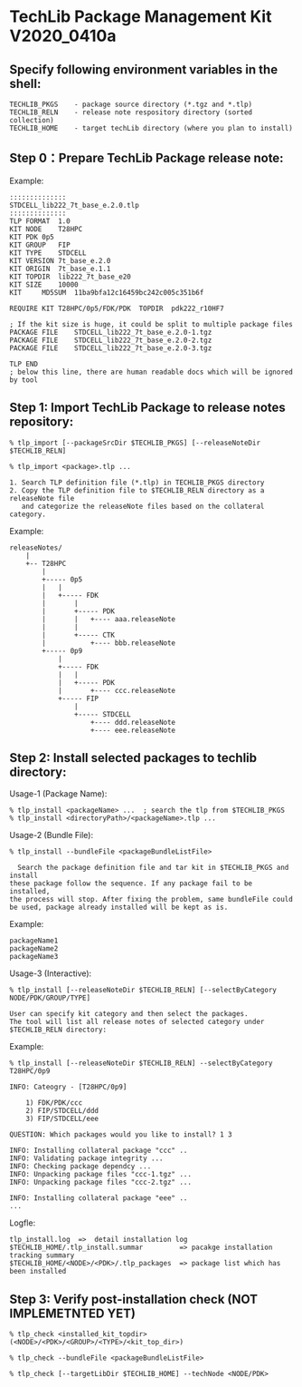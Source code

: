 # TechLib Package Management Kit V2020_0410a

## Specify following environment variables in the shell:

	TECHLIB_PKGS	- package source directory (*.tgz and *.tlp)
	TECHLIB_RELN	- release note respository directory (sorted collection)
	TECHLIB_HOME	- target techLib directory (where you plan to install)

## Step 0：Prepare TechLib Package release note:

Example:
	
	::::::::::::::
	STDCELL_lib222_7t_base_e.2.0.tlp
	::::::::::::::
	TLP	FORMAT	1.0
	KIT	NODE	T28HPC
	KIT	PDK	0p5
	KIT	GROUP	FIP
	KIT	TYPE	STDCELL
	KIT	VERSION	7t_base_e.2.0
	KIT	ORIGIN	7t_base_e.1.1
	KIT	TOPDIR	lib222_7t_base_e20
	KIT	SIZE	10000
	KIT     MD5SUM	11ba9bfa12c16459bc242c005c351b6f

	REQUIRE	KIT	T28HPC/0p5/FDK/PDK	TOPDIR	pdk222_r10HF7

	; If the kit size is huge, it could be split to multiple package files
	PACKAGE	FILE	STDCELL_lib222_7t_base_e.2.0-1.tgz  
	PACKAGE	FILE	STDCELL_lib222_7t_base_e.2.0-2.tgz  
	PACKAGE	FILE	STDCELL_lib222_7t_base_e.2.0-3.tgz  

	TLP END 
	; below this line, there are human readable docs which will be ignored by tool

## Step 1: Import TechLib Package to release notes repository:

	% tlp_import [--packageSrcDir $TECHLIB_PKGS] [--releaseNoteDir $TECHLIB_RELN]

	% tlp_import <package>.tlp ...

	1. Search TLP definition file (*.tlp) in TECHLIB_PKGS directory 
	2. Copy the TLP definition file to $TECHLIB_RELN directory as a releaseNote file
	   and categorize the releaseNote files based on the collateral category.

  Example:

	releaseNotes/
		|
		+-- T28HPC
			|
			+----- 0p5
			|	|
			|	+----- FDK
			|		|
			|		+----- PDK
			|		|	+---- aaa.releaseNote
			|		|
			|		+----- CTK
			|			+---- bbb.releaseNote
			+----- 0p9
				|
				+----- FDK
				|	|
				|	+----- PDK
				|		+---- ccc.releaseNote
				+----- FIP
					|
					+----- STDCELL
						+---- ddd.releaseNote
						+---- eee.releaseNote


## Step 2: Install selected packages to techlib directory:

  Usage-1 (Package Name):

	% tlp_install <packageName> ...  ; search the tlp from $TECHLIB_PKGS
	% tlp_install <directoryPath>/<packageName>.tlp ...


  Usage-2 (Bundle File):

	% tlp_install --bundleFile <packageBundleListFile>

	  Search the package definition file and tar kit in $TECHLIB_PKGS and install 
	these package follow the sequence. If any package fail to be installed,
	the process will stop. After fixing the problem, same bundleFile could
	be used, package already installed will be kept as is.

  Example:

	packageName1
	packageName2
	packageName3


  Usage-3 (Interactive):

	% tlp_install [--releaseNoteDir $TECHLIB_RELN] [--selectByCategory NODE/PDK/GROUP/TYPE]

	User can specify kit category and then select the packages.
	The tool will list all release notes of selected category under $TECHLIB_RELN directory:

  Example:

	% tlp_install [--releaseNoteDir $TECHLIB_RELN] --selectByCategory T28HPC/0p9

	INFO: Cateogry - [T28HPC/0p9] 

		1) FDK/PDK/ccc
		2) FIP/STDCELL/ddd
		3) FIP/STDCELL/eee

	QUESTION: Which packages would you like to install? 1 3

	INFO: Installing collateral package "ccc" ..
	INFO: Validating package integrity ...
	INFO: Checking package dependcy ...
	INFO: Unpacking package files "ccc-1.tgz" ...
	INFO: Unpacking package files "ccc-2.tgz" ...

	INFO: Installing collateral package "eee" ..
	...

  Logfle:

	tlp_install.log  =>  detail installation log 
	$TECHLIB_HOME/.tlp_install.summar         => pacakge installation tracking summary
	$TECHLIB_HOME/<NODE>/<PDK>/.tlp_packages  => package list which has been installed


## Step 3: Verify post-installation check (NOT IMPLEMETNTED YET)

	% tlp_check <installed_kit_topdir>    (<NODE>/<PDK>/<GROUP>/<TYPE>/<kit_top_dir>)

	% tlp_check --bundleFile <packageBundleListFile>

	% tlp_check [--targetLibDir $TECHLIB_HOME] --techNode <NODE/PDK>

